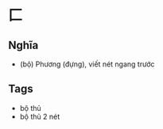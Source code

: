 # 匚

## Nghĩa
* (bộ) Phương (đựng), viết nét ngang trước

## Tags
* bộ thủ
* bộ thủ 2 nét

<script>window.HANZI_FIELD='匚';</script>
